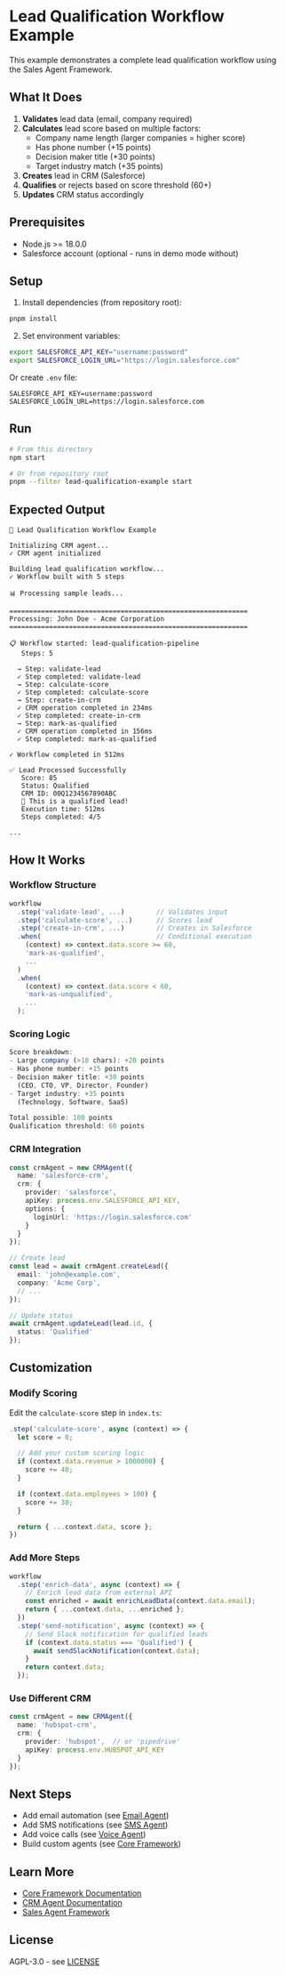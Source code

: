 # Lead Qualification Workflow Example

This example demonstrates a complete lead qualification workflow using the Sales Agent Framework.

## What It Does

1. **Validates** lead data (email, company required)
2. **Calculates** lead score based on multiple factors:
   - Company name length (larger companies = higher score)
   - Has phone number (+15 points)
   - Decision maker title (+30 points)
   - Target industry match (+35 points)
3. **Creates** lead in CRM (Salesforce)
4. **Qualifies** or rejects based on score threshold (60+)
5. **Updates** CRM status accordingly

## Prerequisites

- Node.js >= 18.0.0
- Salesforce account (optional - runs in demo mode without)

## Setup

1. Install dependencies (from repository root):
```bash
pnpm install
```

2. Set environment variables:
```bash
export SALESFORCE_API_KEY="username:password"
export SALESFORCE_LOGIN_URL="https://login.salesforce.com"
```

Or create `.env` file:
```env
SALESFORCE_API_KEY=username:password
SALESFORCE_LOGIN_URL=https://login.salesforce.com
```

## Run

```bash
# From this directory
npm start

# Or from repository root
pnpm --filter lead-qualification-example start
```

## Expected Output

```
🚀 Lead Qualification Workflow Example

Initializing CRM agent...
✓ CRM agent initialized

Building lead qualification workflow...
✓ Workflow built with 5 steps

📊 Processing sample leads...

============================================================
Processing: John Doe - Acme Corporation
============================================================

📋 Workflow started: lead-qualification-pipeline
   Steps: 5

  → Step: validate-lead
  ✓ Step completed: validate-lead
  → Step: calculate-score
  ✓ Step completed: calculate-score
  → Step: create-in-crm
  ✓ CRM operation completed in 234ms
  ✓ Step completed: create-in-crm
  → Step: mark-as-qualified
  ✓ CRM operation completed in 156ms
  ✓ Step completed: mark-as-qualified

✓ Workflow completed in 512ms

✅ Lead Processed Successfully
   Score: 85
   Status: Qualified
   CRM ID: 00Q1234567890ABC
   🎯 This is a qualified lead!
   Execution time: 512ms
   Steps completed: 4/5

...
```

## How It Works

### Workflow Structure

```typescript
workflow
  .step('validate-lead', ...)        // Validates input
  .step('calculate-score', ...)      // Scores lead
  .step('create-in-crm', ...)        // Creates in Salesforce
  .when(                             // Conditional execution
    (context) => context.data.score >= 60,
    'mark-as-qualified',
    ...
  )
  .when(
    (context) => context.data.score < 60,
    'mark-as-unqualified',
    ...
  );
```

### Scoring Logic

```typescript
Score breakdown:
- Large company (>10 chars): +20 points
- Has phone number: +15 points
- Decision maker title: +30 points
  (CEO, CTO, VP, Director, Founder)
- Target industry: +35 points
  (Technology, Software, SaaS)

Total possible: 100 points
Qualification threshold: 60 points
```

### CRM Integration

```typescript
const crmAgent = new CRMAgent({
  name: 'salesforce-crm',
  crm: {
    provider: 'salesforce',
    apiKey: process.env.SALESFORCE_API_KEY,
    options: {
      loginUrl: 'https://login.salesforce.com'
    }
  }
});

// Create lead
const lead = await crmAgent.createLead({
  email: 'john@example.com',
  company: 'Acme Corp',
  // ...
});

// Update status
await crmAgent.updateLead(lead.id, {
  status: 'Qualified'
});
```

## Customization

### Modify Scoring

Edit the `calculate-score` step in `index.ts`:

```typescript
.step('calculate-score', async (context) => {
  let score = 0;

  // Add your custom scoring logic
  if (context.data.revenue > 1000000) {
    score += 40;
  }

  if (context.data.employees > 100) {
    score += 30;
  }

  return { ...context.data, score };
})
```

### Add More Steps

```typescript
workflow
  .step('enrich-data', async (context) => {
    // Enrich lead data from external API
    const enriched = await enrichLeadData(context.data.email);
    return { ...context.data, ...enriched };
  })
  .step('send-notification', async (context) => {
    // Send Slack notification for qualified leads
    if (context.data.status === 'Qualified') {
      await sendSlackNotification(context.data);
    }
    return context.data;
  });
```

### Use Different CRM

```typescript
const crmAgent = new CRMAgent({
  name: 'hubspot-crm',
  crm: {
    provider: 'hubspot',  // or 'pipedrive'
    apiKey: process.env.HUBSPOT_API_KEY
  }
});
```

## Next Steps

- Add email automation (see [Email Agent](../../packages/email))
- Add SMS notifications (see [SMS Agent](../../packages/sms))
- Add voice calls (see [Voice Agent](../../packages/voice))
- Build custom agents (see [Core Framework](../../packages/core))

## Learn More

- [Core Framework Documentation](../../packages/core/README.md)
- [CRM Agent Documentation](../../packages/crm/README.md)
- [Sales Agent Framework](../../README.md)

## License

AGPL-3.0 - see [LICENSE](../../LICENSE)
